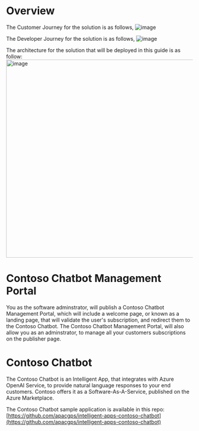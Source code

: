 # Overview

The Customer Journey for the solution is as follows,
![image](https://user-images.githubusercontent.com/79892729/232197481-264ed7ae-67b9-4071-bf84-2728166551ab.png)

The Developer Journey for the solution is as follows, 
![image](https://user-images.githubusercontent.com/79892729/232197499-8642dc9c-4210-41f8-95fa-860b78b0656e.png)

The architecture for the solution that will be deployed in this guide is as follow: 
<img width="536" alt="image" src="https://user-images.githubusercontent.com/79892729/232194487-69e22474-51bf-4918-8683-1d9d4b563cad.png">

# Contoso Chatbot Management Portal
You as the software adminstrator, will publish a Contoso Chatbot Management Portal, which will include a welcome page, or known as a landing page, that will validate the user's subscription, and redirect them to the Contoso Chatbot. The Contoso Chatbot Management Portal, will also allow you as an adminstrator, to manage all your customers subscriptions on the publisher page. 

# Contoso Chatbot
The Contoso Chatbot is an Intelligent App, that integrates with Azure OpenAI Service, to provide natural language responses to your end customers. Contoso offers it as a Software-As-A-Service, published on the Azure Marketplace. 

The Contoso Chatbot sample application is available in this repo: [https://github.com/apacgps/intelligent-apps-contoso-chatbot](https://github.com/apacgps/intelligent-apps-contoso-chatbot)

